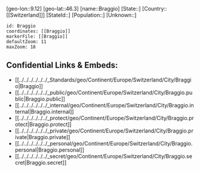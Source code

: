 ﻿---
location: [46.3,9.12]
mapzoom: [7,12] 
mapmarker: city 
type: City
tags:
- geo/City


SpocWebEntityId: 29308
isDeleted: false
confidential: public

---
[geo-lon::9.12]
[geo-lat::46.3]
[name::Braggio]
[State::]
[Country::[[Switzerland]]]
[StateId::]
[Population::]
[Unknown::]


```leaflet
id: Braggio
coordinates: [[Braggio]]
markerFile: [[Braggio]]
defaultZoom: 11 
maxZoom: 18
```


## Confidential Links & Embeds: 
- [[../../../../../../_Standards/geo/Continent/Europe/Switzerland/City/Braggio|Braggio]] 
- [[../../../../../../_public/geo/Continent/Europe/Switzerland/City/Braggio.public|Braggio.public]] 
- [[../../../../../../_internal/geo/Continent/Europe/Switzerland/City/Braggio.internal|Braggio.internal]] 
- [[../../../../../../_protect/geo/Continent/Europe/Switzerland/City/Braggio.protect|Braggio.protect]] 
- [[../../../../../../_private/geo/Continent/Europe/Switzerland/City/Braggio.private|Braggio.private]] 
- [[../../../../../../_personal/geo/Continent/Europe/Switzerland/City/Braggio.personal|Braggio.personal]] 
- [[../../../../../../_secret/geo/Continent/Europe/Switzerland/City/Braggio.secret|Braggio.secret]] 
